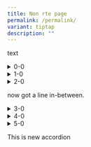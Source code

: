 ```yaml
---
title: Non rte page
permalink: /permalink/
variant: tiptap
description: ""
---
```

<p>text</p><details><summary>0-0</summary><div data-type="detailsContent"><p>0-1</p></div></details><details><summary>1-0</summary><div data-type="detailsContent"><p>1-1</p></div></details><details><summary>2-0</summary><div data-type="detailsContent"><p>2-1</p><p></p></div></details><p>now got a line in-between.</p><details><summary>3-0</summary><div data-type="detailsContent"><p>3-1</p></div></details><details><summary>4-0</summary><div data-type="detailsContent"><p>4-1</p></div></details><details><summary>5-0</summary><div data-type="detailsContent"><p>5-1</p></div></details><p>This is new accordion</p><p></p><p></p><p></p>